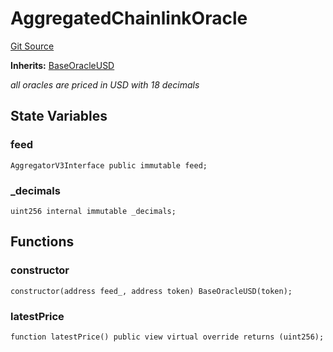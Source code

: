 # AggregatedChainlinkOracle
[Git Source](https://github.com/cryptexfinance/tcapv2.0/blob/34a621b9d7f953a62f8f826356dda361dde059e4/src/oracle/AggregatedChainlinkOracle.sol)

**Inherits:**
[BaseOracleUSD](/src/oracle/BaseOracleUSD.sol/abstract.BaseOracleUSD.md)

*all oracles are priced in USD with 18 decimals*


## State Variables
### feed

```solidity
AggregatorV3Interface public immutable feed;
```


### _decimals

```solidity
uint256 internal immutable _decimals;
```


## Functions
### constructor


```solidity
constructor(address feed_, address token) BaseOracleUSD(token);
```

### latestPrice


```solidity
function latestPrice() public view virtual override returns (uint256);
```

